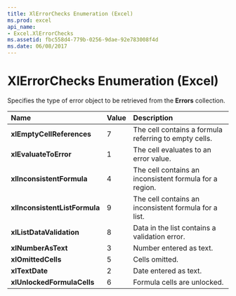 ```yaml
---
title: XlErrorChecks Enumeration (Excel)
ms.prod: excel
api_name:
- Excel.XlErrorChecks
ms.assetid: fbc558d4-779b-0256-9dae-92e783008f4d
ms.date: 06/08/2017
---
```



# XlErrorChecks Enumeration (Excel)

Specifies the type of error object to be retrieved from the **Errors** collection.



|**Name**|**Value**|**Description**|
|:-----|:-----|:-----|
| **xlEmptyCellReferences**|7|The cell contains a formula referring to empty cells.|
| **xlEvaluateToError**|1|The cell evaluates to an error value.|
| **xlInconsistentFormula**|4|The cell contains an inconsistent formula for a region.|
| **xlInconsistentListFormula**|9|The cell contains an inconsistent formula for a list.|
| **xlListDataValidation**|8|Data in the list contains a validation error.|
| **xlNumberAsText**|3|Number entered as text.|
| **xlOmittedCells**|5|Cells omitted.|
| **xlTextDate**|2|Date entered as text.|
| **xlUnlockedFormulaCells**|6|Formula cells are unlocked.|


